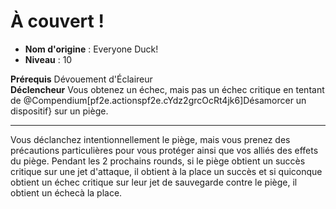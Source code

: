 # À couvert !

 * **Nom d'origine** : Everyone Duck!
 * **Niveau** : 10


<p><span id="ctl00_MainContent_DetailedOutput"><strong>Prérequis</strong> Dévouement d'Éclaireur<br><strong>Déclencheur</strong> Vous obtenez un échec, mais pas un échec critique en tentant de @Compendium[pf2e.actionspf2e.cYdz2grcOcRt4jk6]Désamorcer un dispositif} sur un piège.<br></span></p>
<hr>
<p>Vous déclanchez intentionnellement le piège, mais vous prenez des précautions particulières pour vous protéger ainsi que vos alliés des effets du piège. Pendant les 2 prochains rounds, si le piège obtient un succès critique sur une jet d'attaque, il obtient à la place un succès  et si quiconque obtient un échec critique sur leur jet de sauvegarde contre le piège, il obtient un échecà la place.&nbsp;</p>